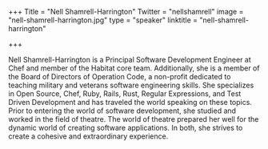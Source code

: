 +++
Title = "Nell Shamrell-Harrington"
Twitter = "nellshamrell"
image = "nell-shamrell-harrington.jpg"
type = "speaker"
linktitle = "nell-shamrell-harrington"

+++

Nell Shamrell-Harrington is a Principal Software Development Engineer at Chef and member of the Habitat core team. Additionally, she is a member of the Board of Directors of Operation Code, a non-profit dedicated to teaching military and veterans software engineering skills. She specializes in Open Source, Chef, Ruby, Rails, Rust, Regular Expressions, and Test Driven Development and has traveled the world speaking on these topics. Prior to entering the world of software development, she studied and worked in the field of theatre. The world of theatre prepared her well for the dynamic world of creating software applications. In both, she strives to create a cohesive and extraordinary experience.
